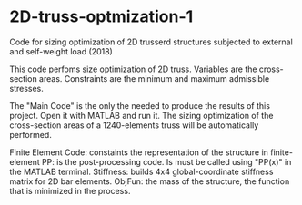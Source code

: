# 2D-truss-optmization-1
Code for sizing optimization of 2D trusserd structures subjected to external and self-weight load (2018)

This code perfoms size optimization of 2D truss. Variables are the cross-section areas. Constraints are the minimum and maximum admissible stresses.

The "Main Code" is the only the needed to produce the results of this project. Open it with MATLAB and run it. The sizing optimization of the cross-section areas of a 1240-elements truss will be automatically performed.

Finite Element Code: constaints the representation of the structure in finite-element 
PP: is the post-processing code. Is must be called using "PP(x)" in the MATLAB terminal.
Stiffness: builds 4x4 global-coordinate stiffness matrix for 2D bar elements.
ObjFun: the mass of the structure, the function that is minimized in the process.
